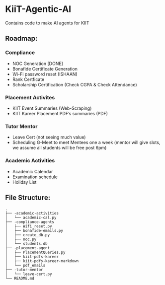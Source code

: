 # KiiT-Agentic-AI
Contains code to make AI agents for KIIT

## Roadmap:


### Compliance
- NOC Generation [DONE]
- Bonafide Certificate Generation
- Wi-Fi password reset (ISHAAN)
- Rank Certficate
- Scholarship Certification (Check CGPA & Check Attendance)


### Placement Activites
- ⁠KIIT Event Summaries (Web-Scraping)
- KIIT Kareer Placement PDF’s summaries (PDF)

### Tutor Mentor
- Leave Cert (not seeing much value) 
- Scheduling G-Meet to meet Mentees one a week (mentor will give slots, we assume all students will be free post 6pm)

### Academic Activities
- Academic Calendar 
- Examination schedule
- Holiday List




## File Structure:

```
.
├── -academic-activities
│   └── academic-cal.py
├── -compliance-agents
│   ├── Wifi_reset.py
│   ├── bonafide-emails.py
│   ├── create_db.py
│   ├── noc.py
│   └── students.db
├── -placement-agent
│   ├── PlacementQueries.py
│   ├── kiit-pdfs-kareer
│   ├── kiit-pdfs-kareer-markdown
│   └── pdf_emails
├── -tutor-mentor
│   └── leave-cert.py
└── README.md
```
